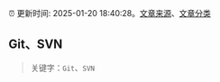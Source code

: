 :alarm_clock: 更新时间: 2025-01-20 18:40:28。[文章来源](/README.md)、[文章分类](/TAGS.md)

## Git、SVN


> 关键字：`Git`、`SVN`



